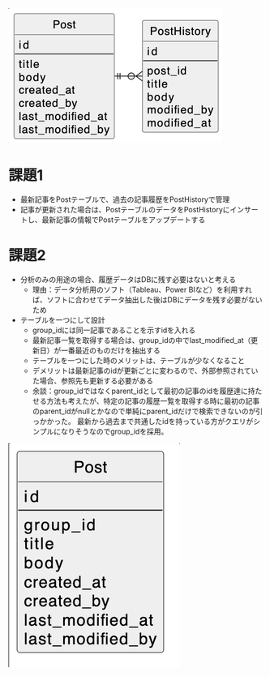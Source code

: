 ![](db-modeling-5.png)

# 課題1
- 最新記事をPostテーブルで、過去の記事履歴をPostHistoryで管理
- 記事が更新された場合は、PostテーブルのデータをPostHistoryにインサートし、最新記事の情報でPostテーブルをアップデートする

# 課題2
- 分析のみの用途の場合、履歴データはDBに残す必要はないと考える
    - 理由：データ分析用のソフト（Tableau、Power BIなど）を利用すれば、ソフトに合わせてデータ抽出した後はDBにデータを残す必要がないため
- テーブルを一つにして設計
    - group_idには同一記事であることを示すidを入れる
    - 最新記事一覧を取得する場合は、group_idの中でlast_modified_at（更新日）が一番最近のものだけを抽出する
    - テーブルを一つにした時のメリットは、テーブルが少なくなること
    - デメリットは最新記事のidが更新ごとに変わるので、外部参照されていた場合、参照先も更新する必要がある
    - 余談：group_idではなくparent_idとして最初の記事のidを履歴達に持たせる方法も考えたが、特定の記事の履歴一覧を取得する時に最初の記事のparent_idがnullとかなので単純にparent_idだけで検索できないのが引っかかった。
    最新から過去まで共通したidを持っている方がクエリがシンプルになりそうなのでgroup_idを採用。


![](db-modeling-5_kadai2.png)